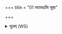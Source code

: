 +++
title = "01 स्वासदसि सूषा"

+++
<details><summary>मूलम् (WS)</summary>

स्वासदसि सूषा अमृतो मर्त्येष्वा ।  
मा मां प्राणोवहाय परा गान्मा मां अपानोवहाय परा गात्॥ १ ॥  
सूर्यो माह्नः पात्वग्निः पृथिव्या वायुरन्तरिक्षाद्यमो मनुष्येभ्यः सरस्वती पार्थिवेभ्यः ।  
प्राणापानौ मा मा हासिष्टं मा जने प्र मेषि ।  
स्वस्त्यद्योषसो दोषसश्च सर्व आपः सर्वगणी अशीय ॥ २ ॥
</details>